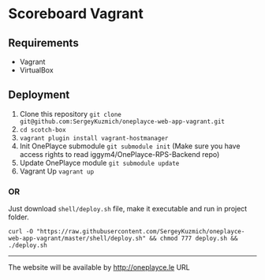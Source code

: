 # Scoreboard Vagrant

## Requirements

* Vagrant
* VirtualBox

## Deployment

1. Clone this repository `git clone git@github.com:SergeyKuzmich/oneplayce-web-app-vagrant.git`
2. `cd scotch-box`
3. `vagrant plugin install vagrant-hostmanager`
3. Init OnePlayce submodule `git submodule init` (Make sure you have access rights to read iggym4/OnePlayce-RPS-Backend repo)
4. Update OnePlayce module `git submodule update` 
5. Vagrant Up `vagrant up`

### OR

Just download `shell/deploy.sh` file, make it executable and run in project folder.

`curl -O "https://raw.githubusercontent.com/SergeyKuzmich/oneplayce-web-app-vagrant/master/shell/deploy.sh" && chmod 777 deploy.sh && ./deploy.sh`

---
The website will be available by http://oneplayce.le URL
